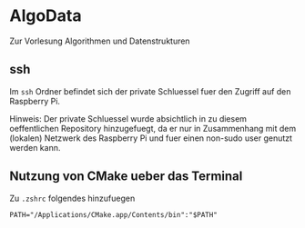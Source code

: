 # AlgoData
Zur Vorlesung Algorithmen und Datenstrukturen

## ssh

Im `ssh` Ordner befindet sich der private Schluessel fuer den Zugriff auf den Raspberry Pi.

Hinweis: Der private Schluessel wurde absichtlich in zu diesem oeffentlichen Repository hinzugefuegt,
da er nur in Zusammenhang mit dem (lokalen) Netzwerk des Raspberry Pi und
fuer einen non-sudo user genutzt werden kann.

## Nutzung von CMake ueber das Terminal

Zu `.zshrc` folgendes hinzufuegen

```
PATH="/Applications/CMake.app/Contents/bin":"$PATH"
```